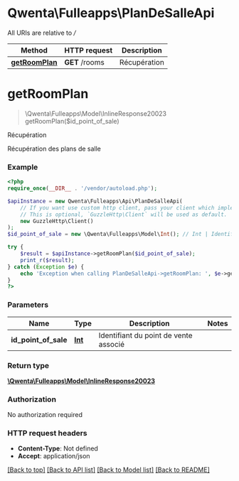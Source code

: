 # Qwenta\Fulleapps\PlanDeSalleApi

All URIs are relative to */*

Method | HTTP request | Description
------------- | ------------- | -------------
[**getRoomPlan**](PlanDeSalleApi.md#getroomplan) | **GET** /rooms | Récupération

# **getRoomPlan**
> \Qwenta\Fulleapps\Model\InlineResponse20023 getRoomPlan($id_point_of_sale)

Récupération

Récupération des plans de salle

### Example
```php
<?php
require_once(__DIR__ . '/vendor/autoload.php');

$apiInstance = new Qwenta\Fulleapps\Api\PlanDeSalleApi(
    // If you want use custom http client, pass your client which implements `GuzzleHttp\ClientInterface`.
    // This is optional, `GuzzleHttp\Client` will be used as default.
    new GuzzleHttp\Client()
);
$id_point_of_sale = new \Qwenta\Fulleapps\Model\Int(); // Int | Identifiant du point de vente associé

try {
    $result = $apiInstance->getRoomPlan($id_point_of_sale);
    print_r($result);
} catch (Exception $e) {
    echo 'Exception when calling PlanDeSalleApi->getRoomPlan: ', $e->getMessage(), PHP_EOL;
}
?>
```

### Parameters

Name | Type | Description  | Notes
------------- | ------------- | ------------- | -------------
 **id_point_of_sale** | [**Int**](../Model/.md)| Identifiant du point de vente associé |

### Return type

[**\Qwenta\Fulleapps\Model\InlineResponse20023**](../Model/InlineResponse20023.md)

### Authorization

No authorization required

### HTTP request headers

 - **Content-Type**: Not defined
 - **Accept**: application/json

[[Back to top]](#) [[Back to API list]](../../README.md#documentation-for-api-endpoints) [[Back to Model list]](../../README.md#documentation-for-models) [[Back to README]](../../README.md)

